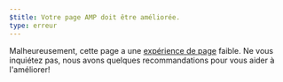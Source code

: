 ```yaml
---
$title: Votre page AMP doit être améliorée.
type: erreur
---
```


Malheureusement, cette page a une [expérience de page](https://developers.google.com/search/docs/guides/page-experience) faible. Ne vous inquiétez pas, nous avons quelques recommandations pour vous aider à l'améliorer!
